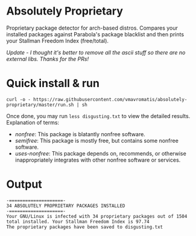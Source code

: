 # Absolutely Proprietary
Proprietary package detector for arch-based distros. Compares your installed packages against Parabola's package blacklist and then prints your Stallman Freedom Index (free/total).

*Update - I thought it's better to remove all the ascii stuff so there are no external libs. Thanks for the PRs!*

# Quick install & run
`curl -o - https://raw.githubusercontent.com/vmavromatis/absolutely-proprietary/master/run.sh | sh`

Once done, you may run `less disgusting.txt` to view the detailed results. Explanation of terms:
- *nonfree*: This package is blatantly nonfree software.
- *semifree*: This package is mostly free, but contains some nonfree software.
- *uses-nonfree*: This package depends on, recommends, or otherwise inappropriately integrates with other nonfree software or services.

# Output
```
-====================-
34 ABSOLUTELY PROPRIETARY PACKAGES INSTALLED
-====================-
Your GNU/Linux is infected with 34 proprietary packages out of 1504 total installed. Your Stallman Freedom Index is 97.74
The proprietary packages have been saved to disgusting.txt
```
